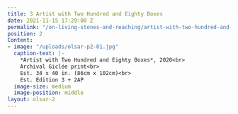 ```yaml
---
title: 3 Artist with Two Hundred and Eighty Boxes
date: 2021-11-15 17:29:00 Z
permalink: "/on-living-stones-and-reaching/artist-with-two-hundred-and-eighty-boxes"
position: 2
Content:
- image: "/uploads/olsar-p2-01.jpg"
  caption-text: |-
    *Artist with Two Hundred and Eighty Boxes*, 2020<br>
    Archival Giclée print<br>
    Est. 34 x 40 in. (86cm x 102cm)<br>
    Est. Edition 3 + 2AP
  image-size: medium
  image-position: middle
layout: olsar-2
---
```



